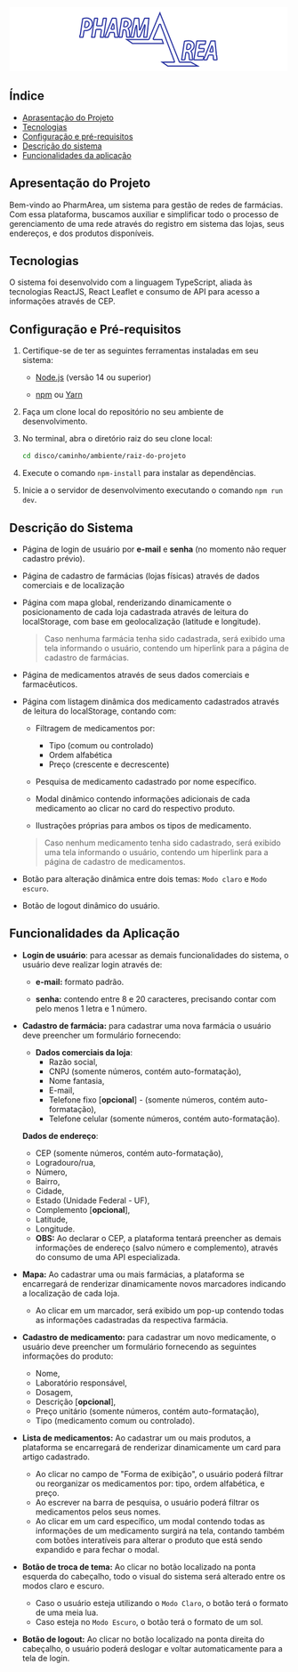 
![Logo](/public/img/pharm-logo-sm2.png)

## Índice

* [Aprasentação do Projeto](#apresentação-do-projeto)
* [Tecnologias](#tecnologias)
* [Configuração e pré-requisitos](#configuração-e-pré-requisitos)
* [Descrição do sistema](#descrição-do-sistema)
* [Funcionalidades da aplicação](#funcionalidades-da-aplicação)
## Apresentação do Projeto
Bem-vindo ao PharmArea, um sistema para gestão de redes de farmácias. Com essa plataforma, buscamos auxiliar e simplificar todo o processo de gerenciamento de uma rede através do registro em sistema das lojas, seus endereços, e dos produtos disponíveis. 
## Tecnologias
O sistema foi desenvolvido com a linguagem TypeScript, aliada às tecnologias ReactJS, React Leaflet e consumo de API para acesso a informações através de CEP.
## Configuração e Pré-requisitos

1. Certifique-se de ter as seguintes ferramentas instaladas em seu sistema:

    - [Node.js](https://nodejs.org/) (versão 14 ou superior)

    - [npm](https://www.npmjs.com/) ou [Yarn](https://yarnpkg.com/)

2. Faça um clone local do repositório no seu ambiente de desenvolvimento.
3. No terminal, abra o diretório raiz do seu clone local:
    ```bash
    cd disco/caminho/ambiente/raiz-do-projeto
    ```
4. Execute o comando `npm-install` para instalar as dependências.
5. Inicie a o servidor de desenvolvimento executando o comando `npm run dev`.
## Descrição do Sistema

- Página de login de usuário por **e-mail** e **senha** (no momento não requer cadastro prévio).

- Página de cadastro de farmácias (lojas físicas) através de dados comerciais e de localização

- Página com mapa global, renderizando dinamicamente o posicionamento de cada loja cadastrada através de leitura do localStorage, com base em geolocalização (latitude e longitude).
  > Caso nenhuma farmácia tenha sido cadastrada, será exibido uma tela informando o usuário, contendo um hiperlink para a página de cadastro de farmácias.

- Página de medicamentos através de seus dados comerciais e farmacêuticos.

- Página com listagem dinâmica dos medicamento cadastrados através de leitura do localStorage, contando com:
  - Filtragem de medicamentos por:
    - Tipo (comum ou controlado)
    - Ordem alfabética
    - Preço (crescente e decrescente)
  - Pesquisa de medicamento cadastrado por nome específico.

  - Modal dinâmico contendo informações adicionais de cada medicamento ao clicar no card do respectivo produto.

  - Ilustrações próprias para ambos os tipos de medicamento.

  > Caso nenhum medicamento tenha sido cadastrado, será exibido uma tela informando o usuário, contendo um hiperlink para a página de cadastro de medicamentos.

- Botão para alteração dinâmica entre dois temas: `Modo claro` e `Modo escuro`.

- Botão de logout dinâmico do usuário.

## Funcionalidades da Aplicação
- **Login de usuário**: para acessar as demais funcionalidades do sistema, o usuário deve realizar login através de:

    - **e-mail:** formato padrão.

    - **senha:** contendo entre 8 e 20 caracteres, precisando contar com pelo menos 1 letra e 1 número.

- **Cadastro de farmácia:** para cadastrar uma nova farmácia o usuário deve preencher um formulário fornecendo: 

  - **Dados comerciais da loja**:
    - Razão social,
    - CNPJ (somente números, contém auto-formatação),
    - Nome fantasia,
    - E-mail,
    - Telefone fixo [**opcional**] - (somente números, contém auto-formatação),
    - Telefone celular (somente números, contém auto-formatação).

   **Dados de endereço**:
    - CEP (somente números, contém auto-formatação),
    - Logradouro/rua,
    - Número,
    - Bairro,
    - Cidade,
    - Estado (Unidade Federal - UF),
    - Complemento [**opcional**],
    - Latitude,
    - Longitude.
  - **OBS:** Ao declarar o CEP, a plataforma tentará preencher as demais informações de endereço (salvo número e complemento), através do consumo de uma API especializada.

- **Mapa:** Ao cadastrar uma ou mais farmácias, a plataforma se encarregará de renderizar dinamicamente novos marcadores indicando a localização de cada loja.

  - Ao clicar em um marcador, será exibido um pop-up contendo todas as informações cadastradas da respectiva farmácia.

- **Cadastro de medicamento:** para cadastrar um novo medicamente, o usuário deve preencher um formulário fornecendo as seguintes informações do produto:

  - Nome,
  - Laboratório responsável,
  - Dosagem,
  - Descrição [**opcional**],
  - Preço unitário (somente números, contém auto-formatação),
  - Tipo (medicamento comum ou controlado).

- **Lista de medicamentos:** Ao cadastrar um ou mais produtos, a plataforma se encarregará de renderizar dinamicamente um card para artigo cadastrado.
  - Ao clicar no campo de "Forma de exibição", o usuário poderá filtrar ou reorganizar os medicamentos por: tipo, ordem alfabética, e preço.
  - Ao escrever na barra de pesquisa, o usuário poderá filtrar os medicamentos pelos seus nomes.
  - Ao clicar em um card específico, um modal contendo todas as informações de um medicamento surgirá na tela, contando também com botões interatíveis para alterar o produto que está sendo expandido e para fechar o modal.

- **Botão de troca de tema:** Ao clicar no botão localizado na ponta esquerda do cabeçalho, todo o visual do sistema será alterado entre os modos claro e escuro.
  - Caso o usuário esteja utilizando o `Modo Claro`, o botão terá o formato de uma meia lua.
  - Caso esteja no `Modo Escuro`, o botão terá o formato de um sol.

- **Botão de logout:** Ao clicar no botão localizado na ponta direita do cabeçalho, o usuário poderá deslogar e voltar automaticamente para a tela de login.